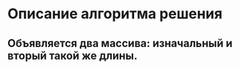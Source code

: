 Описание алгоритма решения
===========

Объявляется два массива: изначальный и вторый такой же длины.
------